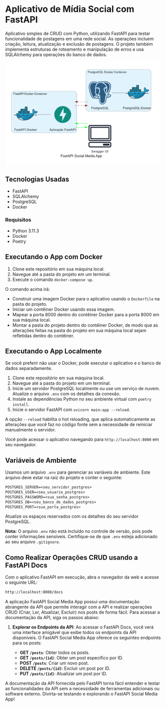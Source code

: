 # Aplicativo de Mídia Social com FastAPI

Aplicativo simples de CRUD com Python, utilizando FastAPI para testar funcionalidade de postagens em uma rede social. As operações incluem criação, leitura, atualização e exclusão de postagens. O projeto também implementa estruturas de roteamento e manipulação de erros e usa SQLAlchemy para operações do banco de dados.

<center>
    <img src="docs/arquitetura.png" width="500">
</center>

## Tecnologias Usadas

* FastAPI
* SQLAlchemy
* PostgreSQL
* Docker

### Requisitos

* Python 3.11.3
* Docker
* Poetry

## Executando o App com Docker

1. Clone este repositório em sua máquina local.
2. Navegue até a pasta do projeto em um terminal.
3. Execute o comando `docker-compose up`.

O comando acima irá:

* Construir uma imagem Docker para o aplicativo usando o `Dockerfile` na pasta do projeto.
* Iniciar um contêiner Docker usando essa imagem.
* Mapear a porta 8000 dentro do contêiner Docker para a porta 8000 em sua máquina local.
* Montar a pasta do projeto dentro do contêiner Docker, de modo que as alterações feitas na pasta do projeto em sua máquina local sejam refletidas dentro do contêiner.

## Executando o App Localmente

Se você preferir não usar o Docker, pode executar o aplicativo e o banco de dados separadamente.

1. Clone este repositório em sua máquina local.
2. Navegue até a pasta do projeto em um terminal.
3. Inicie um servidor PostgreSQL localmente ou use um serviço de nuvem. Atualize o arquivo `.env` com os detalhes da conexão.
4. Instale as dependências Python no seu ambiente virtual com `poetry install`.
5. Inicie o servidor FastAPI com `uvicorn main:app --reload`.

A opção `--reload` habilita o hot reloading, que aplica automaticamente as alterações que você faz no código fonte sem a necessidade de reiniciar manualmente o servidor.

Você pode acessar o aplicativo navegando para `http://localhost:8000` em seu navegador.

## Variáveis de Ambiente

Usamos um arquivo `.env` para gerenciar as variáveis de ambiente. Este arquivo deve estar na raiz do projeto e conter o seguinte:

```env
POSTGRES_SERVER=<seu_servidor_postgres>
POSTGRES_USER=<seu_usuario_postgres>
POSTGRES_PASSWORD=<sua_senha_postgres>
POSTGRES_DB=<seu_banco_de_dados_postgres>
POSTGRES_PORT=<sua_porta_postgres>
```

Atualize os espaços reservados com os detalhes do seu servidor PostgreSQL.

**Nota:** O arquivo `.env` não está incluído no controle de versão, pois pode conter informações sensíveis. Certifique-se de que `.env` esteja adicionado ao seu arquivo `.gitignore`.

## Como Realizar Operações CRUD usando a FastAPI Docs

Com o aplicativo FastAPI em execução, abra o navegador da web e acesse o seguinte URL:

```bash
http://localhost:8000/docs
```

A aplicação FastAPI Social Media App possui uma documentação abrangente da API que permite interagir com a API e realizar operações CRUD (Criar, Ler, Atualizar, Excluir) nos posts de forma fácil. Para acessar a documentação da API, siga os passos abaixo:
    
1. **Explorar os Endpoints da API**: Ao acessar o FastAPI Docs, você verá uma interface amigável que exibe todos os endpoints da API disponíveis. O FastAPI Social Media App oferece os seguintes endpoints para os posts:
    
    * **GET `/posts`**: Obter todos os posts.
    * **GET `/posts/{id}`**: Obter um post específico por ID.
    * **POST `/posts`**: Criar um novo post.
    * **DELETE `/posts/{id}`**: Excluir um post por ID.
    * **PUT `/posts/{id}`**: Atualizar um post por ID.
    

A documentação da API fornecida pelo FastAPI torna fácil entender e testar as funcionalidades da API sem a necessidade de ferramentas adicionais ou software externo. Divirta-se testando e explorando o FastAPI Social Media App!